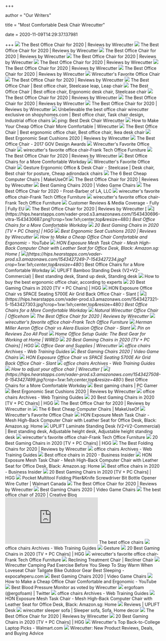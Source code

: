 +++
        
author = "Our Writers"
        
title = "Most Comfortable Desk Chair Wirecutter"
        
date = 2020-11-09T14:29:37.137981
        
+++
[ ![](https://cdn.thewirecutter.com/wp-content/media/2020/09/officechairs-2048px-9607.jpg?auto=webp&crop=1.91:1&width=1200)](https://cdn.thewirecutter.com/wp-content/media/2020/09/officechairs-2048px-9607.jpg?auto=webp&crop=1.91:1&width=1200) The Best Office Chair for 2020 | Reviews by Wirecutter
[ ![](https://cdn.thewirecutter.com/wp-content/uploads/2018/04/office-chair-lowres-5983-630x420.jpg)](https://cdn.thewirecutter.com/wp-content/uploads/2018/04/office-chair-lowres-5983-630x420.jpg) The Best Office Chair for 2020 | Reviews by Wirecutter
[ ![](https://cdn.thewirecutter.com/wp-content/media/2020/09/officechairs-2048px-9393.jpg?auto=webp&quality=75&width=1024)](https://cdn.thewirecutter.com/wp-content/media/2020/09/officechairs-2048px-9393.jpg?auto=webp&quality=75&width=1024) The Best Office Chair for 2020 | Reviews by Wirecutter
[ ![](https://cdn.thewirecutter.com/wp-content/media/2020/09/officechairs-2048px-5953.jpg?auto=webp&quality=75&width=1024)](https://cdn.thewirecutter.com/wp-content/media/2020/09/officechairs-2048px-5953.jpg?auto=webp&quality=75&width=1024) The Best Office Chair for 2020 | Reviews by Wirecutter
[ ![](https://cdn.thewirecutter.com/wp-content/media/2020/09/officechairs-2048px-5976.jpg?auto=webp&quality=75&width=1024)](https://cdn.thewirecutter.com/wp-content/media/2020/09/officechairs-2048px-5976.jpg?auto=webp&quality=75&width=1024) The Best Office Chair for 2020 | Reviews by Wirecutter
[ ![](https://cdn.thewirecutter.com/wp-content/media/2020/09/officechairs-2048px-9498.jpg?auto=webp&quality=60&crop=3:2&width=570)](https://cdn.thewirecutter.com/wp-content/media/2020/09/officechairs-2048px-9498.jpg?auto=webp&quality=60&crop=3:2&width=570) The Best Office Chair for 2020 | Reviews by Wirecutter
[ ![](https://cdn.thewirecutter.com/wp-content/uploads/2019/10/office-chair-lowres-5974-630x420.jpg)](https://cdn.thewirecutter.com/wp-content/uploads/2019/10/office-chair-lowres-5974-630x420.jpg) The Best Office Chair for 2020 | Reviews by Wirecutter
[ ![](https://thumbor.forbes.com/thumbor/960x0/https%3A%2F%2Fblogs-images.forbes.com%2Fforbes-finds%2Ffiles%2F2018%2F05%2Fimage1-640.jpg)](https://thumbor.forbes.com/thumbor/960x0/https%3A%2F%2Fblogs-images.forbes.com%2Fforbes-finds%2Ffiles%2F2018%2F05%2Fimage1-640.jpg) Wirecutter's Favorite Office Chair
[ ![](https://cdn.thewirecutter.com/wp-content/media/2020/09/officechairs-2048px-5970.jpg?auto=webp&quality=75&width=1024)](https://cdn.thewirecutter.com/wp-content/media/2020/09/officechairs-2048px-5970.jpg?auto=webp&quality=75&width=1024) The Best Office Chair for 2020 | Reviews by Wirecutter
[ ![](https://i.pinimg.com/originals/5b/7d/22/5b7d2251e42a4445c26155453057ab69.jpg)](https://i.pinimg.com/originals/5b/7d/22/5b7d2251e42a4445c26155453057ab69.jpg) The Best Office Chair | Best office chair, Steelcase leap, Leap chair
[ ![](https://i.pinimg.com/originals/d0/0f/44/d00f44757267281f16e4f92612ce4758.jpg)](https://i.pinimg.com/originals/d0/0f/44/d00f44757267281f16e4f92612ce4758.jpg) The Best Office Chair | Best office chair, Ergonomic desk chair, Steelcase  chair
[ ![](https://d1b5h9psu9yexj.cloudfront.net/5707/Herman-Miller-Aeron_20180409-135854_full.jpg)](https://d1b5h9psu9yexj.cloudfront.net/5707/Herman-Miller-Aeron_20180409-135854_full.jpg) The Best Office Chair for 2020 | Reviews by Wirecutter
[ ![](https://d1b5h9psu9yexj.cloudfront.net/25878/HON-Exposure_20180409-142502_full.jpg)](https://d1b5h9psu9yexj.cloudfront.net/25878/HON-Exposure_20180409-142502_full.jpg) The Best Office Chair for 2020 | Reviews by Wirecutter
[ ![](https://d1b5h9psu9yexj.cloudfront.net/5706/Steelcase-Gesture_20190620-161843_full.jpg)](https://d1b5h9psu9yexj.cloudfront.net/5706/Steelcase-Gesture_20190620-161843_full.jpg) The Best Office Chair for 2020 | Reviews by Wirecutter
[ ![](https://i.pinimg.com/564x/d0/85/5c/d0855c5d51504eef5dcff3be1fd2512b.jpg)](https://i.pinimg.com/564x/d0/85/5c/d0855c5d51504eef5dcff3be1fd2512b.jpg) Unbelievable the best office chair wirecutter exclusive on shopyhomes.com | Best  office chair, Task chair design, Industrial office chairs
[ ![](https://lh3.googleusercontent.com/proxy/rByVt3qRjXGgD7fUQpZa28fW_IlTaiBb3hlRDVndLeG_fMmwdrhwnLXCenfDF5kBhzx99a3av_qBnD3S385G1P6DoKSdZWDDRt699ZxS1-xN-xsoUEqpwbqs4ysvmFEBwBdcoMzCKCqqDP2HMDaTXsoAkiCeRCxoItqTACFVqKS5M7DMhQGakCdQGcWsk1pM2OwF1jNX8s8L2i0sECqksNFhSimUM9Fw-aorwtciF9D4lPa8F7YO=w1200-h630-p-k-no-nu)](https://lh3.googleusercontent.com/proxy/rByVt3qRjXGgD7fUQpZa28fW_IlTaiBb3hlRDVndLeG_fMmwdrhwnLXCenfDF5kBhzx99a3av_qBnD3S385G1P6DoKSdZWDDRt699ZxS1-xN-xsoUEqpwbqs4ysvmFEBwBdcoMzCKCqqDP2HMDaTXsoAkiCeRCxoItqTACFVqKS5M7DMhQGakCdQGcWsk1pM2OwF1jNX8s8L2i0sECqksNFhSimUM9Fw-aorwtciF9D4lPa8F7YO=w1200-h630-p-k-no-nu) ping: Best Desk Chair Wirecutter
[ ![](https://cdn.thewirecutter.com/wp-content/uploads/2020/07/priceyofficechairalternative-lowres-2x1-iStock-1216129947-600x300.jpg)](https://cdn.thewirecutter.com/wp-content/uploads/2020/07/priceyofficechairalternative-lowres-2x1-iStock-1216129947-600x300.jpg) How to Make Your Cheap Office Chair More Comfortable | Wirecutter
[ ![](https://i.pinimg.com/600x315/af/69/fa/af69fa557476abe33c416351512f7d31.jpg)](https://i.pinimg.com/600x315/af/69/fa/af69fa557476abe33c416351512f7d31.jpg) The Best Office Chair | Best ergonomic office chair, Best office chair,  Ikea desk chair
[ ![](https://cdn.thewirecutter.com/wp-content/media/2020/09/ergonomicseatcushions2020-2048-9754.jpg?auto=webp&crop=1.91:1&width=1200)](https://cdn.thewirecutter.com/wp-content/media/2020/09/ergonomicseatcushions2020-2048-9754.jpg?auto=webp&crop=1.91:1&width=1200) Best Ergonomic Seat Cushions 2020 | Reviews by Wirecutter
[ ![](https://d39lxsrz40jt15.cloudfront.net/downloads/EDG2012/o_1aanu6j1i1l8ljk250n65dglfa_w1000_h563.png)](https://d39lxsrz40jt15.cloudfront.net/downloads/EDG2012/o_1aanu6j1i1l8ljk250n65dglfa_w1000_h563.png) The Best Office Chair - 2017 GOV Design Awards
[ ![](https://thumbor.forbes.com/thumbor/640x380/https://blogs-images.forbes.com/forbes-finds/files/2018/05/image5-640.jpg?width=960)](https://thumbor.forbes.com/thumbor/640x380/https://blogs-images.forbes.com/forbes-finds/files/2018/05/image5-640.jpg?width=960) Wirecutter's Favorite Office Chair
[ ![](https://img5398.weyesimg.com/uploads/fedz1x1c.allweyes.com/images/15468260309642.jpg?imageView2/2/w/800/q/75)](https://img5398.weyesimg.com/uploads/fedz1x1c.allweyes.com/images/15468260309642.jpg?imageView2/2/w/800/q/75) wirecutter\'s favorite office chair-Frank Tech Office Furniture
[ ![](https://cdn.thewirecutter.com/wp-content/media/2020/09/officechairs-2048px-6049.jpg?auto=webp&quality=60&crop=3:2&width=570)](https://cdn.thewirecutter.com/wp-content/media/2020/09/officechairs-2048px-6049.jpg?auto=webp&quality=60&crop=3:2&width=570) The Best Office Chair for 2020 | Reviews by Wirecutter
[ ![](https://hips.hearstapps.com/hmg-prod.s3.amazonaws.com/images/2195348-gallery6-1543429224.jpg)](https://hips.hearstapps.com/hmg-prod.s3.amazonaws.com/images/2195348-gallery6-1543429224.jpg) Best Office Chairs for a More Comfortable Workday
[ ![](https://thumbor.forbes.com/thumbor/640x424/https://blogs-images.forbes.com/forbes-finds/files/2018/05/image2-640.jpg?width=960)](https://thumbor.forbes.com/thumbor/640x424/https://blogs-images.forbes.com/forbes-finds/files/2018/05/image2-640.jpg?width=960) Wirecutter's Favorite Office Chair
[ ![](https://i.pinimg.com/originals/3b/86/36/3b8636f3db9bdbcfa4a14a474ea5ab18.jpg)](https://i.pinimg.com/originals/3b/86/36/3b8636f3db9bdbcfa4a14a474ea5ab18.jpg) Gesture Ergonomic Office & Desk Chair - Steelcase | Desk chair, Best chair  for posture, Cheap adirondack chairs
[ ![](https://static2.makeuseofimages.com/wp-content/uploads/2018/09/best-computer-chairs-students.jpg)](https://static2.makeuseofimages.com/wp-content/uploads/2018/09/best-computer-chairs-students.jpg) The 6 Best Cheap Computer Chairs | MakeUseOf
[ ![](https://cdn.thewirecutter.com/wp-content/uploads/2020/05/20200512_erg-workstation-630.png)](https://cdn.thewirecutter.com/wp-content/uploads/2020/05/20200512_erg-workstation-630.png) The Best Office Chair for 2020 | Reviews by Wirecutter
[ ![](https://hips.hearstapps.com/hmg-prod.s3.amazonaws.com/images/pop-gamingchairs-index-1586873615.jpg)](https://hips.hearstapps.com/hmg-prod.s3.amazonaws.com/images/pop-gamingchairs-index-1586873615.jpg) Best Gaming Chairs 2020 | Video Game Chairs
[ ![](https://www.frost-barber.com/wp-content/uploads/sites/1111/2020/08/20-0140277-1.jpg)](https://www.frost-barber.com/wp-content/uploads/sites/1111/2020/08/20-0140277-1.jpg) The Best Office Chair for 2020 - Frost-Barber of LA, LLC
[ ![](https://img5398.weyesimg.com/uploads/fedz1x1c.allweyes.com/images/15598102416247.jpg?imageView2/2/w/800/q/75)](https://img5398.weyesimg.com/uploads/fedz1x1c.allweyes.com/images/15598102416247.jpg?imageView2/2/w/800/q/75) wirecutter\'s favorite office chair-Frank Tech Office Furniture
[ ![](https://img5398.weyesimg.com/uploads/fedz1x1c.allweyes.com/images/15624127153045.jpg?imageView2/2/w/800/q/75)](https://img5398.weyesimg.com/uploads/fedz1x1c.allweyes.com/images/15624127153045.jpg?imageView2/2/w/800/q/75) wirecutter\'s favorite office chair-Frank Tech Office Furniture
[ ![](https://www.fully.com/media/wysiwyg/wirecutter-logo-01_2x_1.png)](https://www.fully.com/media/wysiwyg/wirecutter-logo-01_2x_1.png) Customer Reviews & Media Coverage - Fully | Fully EU
[ ![](https://cdn.thewirecutter.com/wp-content/media/2020/09/officechairs-2048px-5994.jpg?auto=webp&quality=75&width=320)](https://cdn.thewirecutter.com/wp-content/media/2020/09/officechairs-2048px-5994.jpg?auto=webp&quality=75&width=320) The Best Office Chair for 2020 | Reviews by Wirecutter
[ ![](https://hips.hearstapps.com/vader-prod.s3.amazonaws.com/1543430696-vitra-1543430687.png?crop=1xw:1xh;center,top&resize=480:*)](https://hips.hearstapps.com/vader-prod.s3.amazonaws.com/1543430696-vitra-1543430687.png?crop=1xw:1xh;center,top&resize=480:*) Best Office Chairs for a More Comfortable Workday
[ ![](https://mljzsatzn43z.i.optimole.com/tP-GR8Q-Jy5e14a7/w:252/h:400/q:90/dpr:2.6/https://www.highgroundgaming.com/wp-content/uploads/2017/05/Steelcase-Leap-Chair-Black-Fabric.jpg)](https://mljzsatzn43z.i.optimole.com/tP-GR8Q-Jy5e14a7/w:252/h:400/q:90/dpr:2.6/https://www.highgroundgaming.com/wp-content/uploads/2017/05/Steelcase-Leap-Chair-Black-Fabric.jpg) 20 Best Gaming Chairs in 2020 [TV + PC Chairs] | HGG
[ ![](https://cdn.thewirecutter.com/wp-content/media/2020/09/ergonomicseatcushions2020-2048-9756.jpg)](https://cdn.thewirecutter.com/wp-content/media/2020/09/ergonomicseatcushions2020-2048-9756.jpg) Best Ergonomic Seat Cushions 2020 | Reviews by Wirecutter
[ ![](https://i.ytimg.com/vi/y6kTMbejo9o/mqdefault.jpg)](https://i.ytimg.com/vi/y6kTMbejo9o/mqdefault.jpg) How to Make a Cheap Office Chair Comfortable and Ergonomic - YouTube
[ ![](https://m.media-amazon.com/images/I/71wwFRnkTDL.jpg)](https://m.media-amazon.com/images/I/71wwFRnkTDL.jpg) HON Exposure Mesh Task Chair - Mesh High-Back Computer Chair with Leather  Seat for Office Desk, Black: Amazon.sg: Home
[ ![](https://hips.hearstapps.com/vader-prod.s3.amazonaws.com/1543427249-7-1543427234.jpg?crop=1xw:1xh;center,top&resize=480:*)](https://hips.hearstapps.com/vader-prod.s3.amazonaws.com/1543427249-7-1543427234.jpg?crop=1xw:1xh;center,top&resize=480:*) Best Office Chairs for a More Comfortable Workday
[ ![](https://i.pinimg.com/originals/5c/ca/ee/5ccaee4abbbf224c443a85b18b47a5f6.jpg)](https://i.pinimg.com/originals/5c/ca/ee/5ccaee4abbbf224c443a85b18b47a5f6.jpg) UPLIFT Bamboo Standing Desk (V2+V2-Commercial) | Best standing desk, Stand  up desk, Standing desk
[ ![](https://media2.s-nbcnews.com/i/newscms/2020_25/3390893/ergonomic-office-chairs-kr-2x1-tease-200618_38008296185ce90fd52b401caf79df24.jpg)](https://media2.s-nbcnews.com/i/newscms/2020_25/3390893/ergonomic-office-chairs-kr-2x1-tease-200618_38008296185ce90fd52b401caf79df24.jpg) How to buy the best ergonomic office chair, according to experts
[ ![](https://mljzsatzn43z.i.optimole.com/tP-GR8Q-SiFsFNdB/w:100/h:168/q:90/dpr:2.6/https://www.highgroundgaming.com/wp-content/uploads/2020/01/Homall-Gaming-Chair-Office-Chair-High-Back-Computer-Chair.jpg)](https://mljzsatzn43z.i.optimole.com/tP-GR8Q-SiFsFNdB/w:100/h:168/q:90/dpr:2.6/https://www.highgroundgaming.com/wp-content/uploads/2020/01/Homall-Gaming-Chair-Office-Chair-High-Back-Computer-Chair.jpg) 20 Best Gaming Chairs in 2020 [TV + PC Chairs] | HGG
[ ![](https://ucarecdn.com/e9f054f5-b16f-4a78-814c-26df59abf527/-/format/jpeg/-/progressive/yes/-/preview/2048x2048/)](https://ucarecdn.com/e9f054f5-b16f-4a78-814c-26df59abf527/-/format/jpeg/-/progressive/yes/-/preview/2048x2048/) HON Exposure Office Chair vs SPACE Seating 5700E Air Grid Back Office Chair  - Slant
[ ![](https://hips.hearstapps.com/vader-prod.s3.amazonaws.com/1543427321-5-1543427303.jpg?crop=1xw:1xh;center,top&resize=480:*)](https://hips.hearstapps.com/vader-prod.s3.amazonaws.com/1543427321-5-1543427303.jpg?crop=1xw:1xh;center,top&resize=480:*) Best Office Chairs for a More Comfortable Workday
[ ![](https://s-media-cache-ak0.pinimg.com/originals/1b/9e/65/1b9e65defebdb56e0a2d1884f44315d4.jpg)](https://s-media-cache-ak0.pinimg.com/originals/1b/9e/65/1b9e65defebdb56e0a2d1884f44315d4.jpg) Natural Wirecutter Office Chair | Officehom
[ ![](https://d1b5h9psu9yexj.cloudfront.net/25877/Herman-Miller-Sayl_20180409-162623_full.jpg)](https://d1b5h9psu9yexj.cloudfront.net/25877/Herman-Miller-Sayl_20180409-162623_full.jpg) The Best Office Chair for 2020 | Reviews by Wirecutter
[ ![](https://img5398.weyesimg.com/uploads/fedz1x1c.allweyes.com/images/15468235862474.jpg?imageView2/2/w/1000/q/75)](https://img5398.weyesimg.com/uploads/fedz1x1c.allweyes.com/images/15468235862474.jpg?imageView2/2/w/1000/q/75) wirecutter\'s favorite office chair-Frank Tech Office Furniture
[ ![](https://ucarecdn.com/a0390cee-e502-4668-ac09-ab1b9d8d7d76/-/format/jpeg/-/progressive/yes/-/preview/2048x2048/)](https://ucarecdn.com/a0390cee-e502-4668-ac09-ab1b9d8d7d76/-/format/jpeg/-/progressive/yes/-/preview/2048x2048/) Herman Miller Aeron Office Chair vs Alera Elusion Office Chair - Slant
[ ![](https://i.pinimg.com/originals/c8/27/72/c827727e5ea68c947854b5687b1ea96d.jpg)](https://i.pinimg.com/originals/c8/27/72/c827727e5ea68c947854b5687b1ea96d.jpg) Pin on Reviews Zoo All Post
[ ![](https://media.wired.com/photos/5ee02229ecbf113b412f421a/master/w_1954,h_1466,c_limit/Gear-X-Chair-X2-SOURCE-X-Chair.jpg)](https://media.wired.com/photos/5ee02229ecbf113b412f421a/master/w_1954,h_1466,c_limit/Gear-X-Chair-X2-SOURCE-X-Chair.jpg) Home Office Setup Guide: The Best Gear for Working at Home | WIRED
[ ![](https://mljzsatzn43z.i.optimole.com/tP-GR8Q-QsPi-nq3/w:100/h:186/q:90/dpr:2.6/https://www.highgroundgaming.com/wp-content/uploads/2019/10/AmazonBasics-Gaming-Racing-Style-Office-Chair-Review.png)](https://mljzsatzn43z.i.optimole.com/tP-GR8Q-QsPi-nq3/w:100/h:186/q:90/dpr:2.6/https://www.highgroundgaming.com/wp-content/uploads/2019/10/AmazonBasics-Gaming-Racing-Style-Office-Chair-Review.png) 20 Best Gaming Chairs in 2020 [TV + PC Chairs] | HGG
[ ![](https://cdn.thewirecutter.com/wp-content/uploads/2017/10/Facebook-OG-social-share-image_630x420.png)](https://cdn.thewirecutter.com/wp-content/uploads/2017/10/Facebook-OG-social-share-image_630x420.png) Office Gear and Supplies | Wirecutter
[ ![](https://webtrainingguides.com/wp-content/uploads/2019/10/71G667FwxuL._AC_SL1500_.jpg)](https://webtrainingguides.com/wp-content/uploads/2019/10/71G667FwxuL._AC_SL1500_.jpg) office chairs Archives - Web Training Guides
[ ![](https://vader-prod.s3.amazonaws.com/1586266266-41bruep-nul-1586266254.jpg)](https://vader-prod.s3.amazonaws.com/1586266266-41bruep-nul-1586266254.jpg) Best Gaming Chairs 2020 | Video Game Chairs
[ ![](https://ucarecdn.com/8ff84aab-2f3b-49a3-b0e8-96c219985d0d/-/format/jpeg/-/progressive/yes/-/preview/2048x2048/)](https://ucarecdn.com/8ff84aab-2f3b-49a3-b0e8-96c219985d0d/-/format/jpeg/-/progressive/yes/-/preview/2048x2048/) HON Exposure Office Chair vs SPACE Seating 5700E Air Grid Back Office Chair  - Slant
[ ![](https://webtrainingguides.com/wp-content/uploads/2019/10/71ijzrsAAPL._AC_SL1500_.jpg)](https://webtrainingguides.com/wp-content/uploads/2019/10/71ijzrsAAPL._AC_SL1500_.jpg) office chairs Archives - Web Training Guides
[ ![](https://cdn.thewirecutter.com/wp-content/uploads/2018/05/how-to-adjust-office-chair-top-2x1-lowres1024-00871.jpg)](https://cdn.thewirecutter.com/wp-content/uploads/2018/05/how-to-adjust-office-chair-top-2x1-lowres1024-00871.jpg) How to adjust your office chair | Wirecutter
[ ![](https://hips.hearstapps.com/vader-prod.s3.amazonaws.com/1543427508-6-1543427499.jpg?crop=1xw:1xh;center,top&resize=480:*)](https://hips.hearstapps.com/vader-prod.s3.amazonaws.com/1543427508-6-1543427499.jpg?crop=1xw:1xh;center,top&resize=480:*) Best Office Chairs for a More Comfortable Workday
[ ![](https://cdn.mos.cms.futurecdn.net/eTsGaLnVkpozHC9CqhA6dK.jpg)](https://cdn.mos.cms.futurecdn.net/eTsGaLnVkpozHC9CqhA6dK.jpg) Best gaming chairs | PC Gamer
[ ![](https://cdn.thewirecutter.com/wp-content/media/2020/09/ergonomicseatcushions2020-2048-9763.jpg)](https://cdn.thewirecutter.com/wp-content/media/2020/09/ergonomicseatcushions2020-2048-9763.jpg) Best Ergonomic Seat Cushions 2020 | Reviews by Wirecutter
[ ![](https://webtrainingguides.com/wp-content/uploads/2019/10/61SbxdbfZ6L._AC_SL1500_.jpg)](https://webtrainingguides.com/wp-content/uploads/2019/10/61SbxdbfZ6L._AC_SL1500_.jpg) office chairs Archives - Web Training Guides
[ ![](https://mljzsatzn43z.i.optimole.com/tP-GR8Q-5FyzneQn/w:100/h:172/q:90/dpr:2.6/https://www.highgroundgaming.com/wp-content/uploads/2020/01/OFM-Essentials-Collection-Racing-Style-Bonded-Leather-Gaming-Chair.jpg)](https://mljzsatzn43z.i.optimole.com/tP-GR8Q-5FyzneQn/w:100/h:172/q:90/dpr:2.6/https://www.highgroundgaming.com/wp-content/uploads/2020/01/OFM-Essentials-Collection-Racing-Style-Bonded-Leather-Gaming-Chair.jpg) 20 Best Gaming Chairs in 2020 [TV + PC Chairs] | HGG
[ ![](https://www.helicraft.co.uk/images/helicraftcouk/162-draper-office-chair-bed-bath-beyond-4096.jpg)](https://www.helicraft.co.uk/images/helicraftcouk/162-draper-office-chair-bed-bath-beyond-4096.jpg) The Best Office Chair for 2020 | Reviews by Wirecutter in
[ ![](https://static2.makeuseofimages.com/wp-content/uploads/2020/03/IKEA-Markus_Chair.jpg?q=50&fit=crop&w=670&dpr=1.5)](https://static2.makeuseofimages.com/wp-content/uploads/2020/03/IKEA-Markus_Chair.jpg?q=50&fit=crop&w=670&dpr=1.5) The 6 Best Cheap Computer Chairs | MakeUseOf
[ ![](https://thumbor.forbes.com/thumbor/640x380/https://blogs-images.forbes.com/forbes-finds/files/2018/05/image3-640.jpg?width=960)](https://thumbor.forbes.com/thumbor/640x380/https://blogs-images.forbes.com/forbes-finds/files/2018/05/image3-640.jpg?width=960) Wirecutter's Favorite Office Chair
[ ![](https://m.media-amazon.com/images/I/71wwFRnkTDL._SR600,315_SCLZZZZZZZ_.jpg)](https://m.media-amazon.com/images/I/71wwFRnkTDL._SR600,315_SCLZZZZZZZ_.jpg) HON Exposure Mesh Task Chair - Mesh High-Back Computer Chair with Leather  Seat for Office Desk, Black: Amazon.sg: Home
[ ![](https://i.pinimg.com/originals/8a/38/bd/8a38bd9ff33ed3396ba630ac541c8abb.png)](https://i.pinimg.com/originals/8a/38/bd/8a38bd9ff33ed3396ba630ac541c8abb.png) UPLIFT Laminate Standing Desk (V2+V2-Commercial) | Best standing desk,  Adjustable height desk, Adjustable height standing desk
[ ![](https://img5398.weyesimg.com/uploads/fedz1x1c.allweyes.com/images/15468267748625.jpg?imageView2/2/w/1000/q/75)](https://img5398.weyesimg.com/uploads/fedz1x1c.allweyes.com/images/15468267748625.jpg?imageView2/2/w/1000/q/75) wirecutter\'s favorite office chair-Frank Tech Office Furniture
[ ![](https://mljzsatzn43z.i.optimole.com/tP-GR8Q-HN48Tf2-/w:250/h:278/q:90/dpr:2.6/https://www.highgroundgaming.com/wp-content/uploads/2019/03/MAXNOMIC-ERGOCEPTOR-Large-Size-in-Red.jpg)](https://mljzsatzn43z.i.optimole.com/tP-GR8Q-HN48Tf2-/w:250/h:278/q:90/dpr:2.6/https://www.highgroundgaming.com/wp-content/uploads/2019/03/MAXNOMIC-ERGOCEPTOR-Large-Size-in-Red.jpg) 20 Best Gaming Chairs in 2020 [TV + PC Chairs] | HGG
[ ![](https://cdn.thewirecutter.com/wp-content/uploads/2020/01/foldingchairs-lowres-2x1--1024x512.jpg)](https://cdn.thewirecutter.com/wp-content/uploads/2020/01/foldingchairs-lowres-2x1--1024x512.jpg) The Best Folding Chairs for 2020 | Reviews by Wirecutter
[ ![](https://webtrainingguides.com/wp-content/uploads/2019/10/59k8jQikmdHPsyC656K9UP-1920-80-e1572023321397.jpg)](https://webtrainingguides.com/wp-content/uploads/2019/10/59k8jQikmdHPsyC656K9UP-1920-80-e1572023321397.jpg) office chairs Archives - Web Training Guides
[ ![](https://i.insider.com/5ec83927191824036d455f0c?width=800&format=jpeg)](https://i.insider.com/5ec83927191824036d455f0c?width=800&format=jpeg) Best office chairs in 2020 - Business Insider
[ ![](https://m.media-amazon.com/images/I/81ZmK2pI4iL.jpg)](https://m.media-amazon.com/images/I/81ZmK2pI4iL.jpg) HON Exposure Mesh Task Chair - Mesh High-Back Computer Chair with Leather  Seat for Office Desk, Black: Amazon.sg: Home
[ ![](https://i.insider.com/5e6ff846c485400dac21a626?width=1100&format=jpeg&auto=webp)](https://i.insider.com/5e6ff846c485400dac21a626?width=1100&format=jpeg&auto=webp) Best office chairs in 2020 - Business Insider
[ ![](https://mljzsatzn43z.i.optimole.com/tP-GR8Q-wMaF8XmH/w:330/h:220/q:90/dpr:2.6/https://www.highgroundgaming.com/wp-content/uploads/2019/10/gaming-chairs-hardware-page.jpg)](https://mljzsatzn43z.i.optimole.com/tP-GR8Q-wMaF8XmH/w:330/h:220/q:90/dpr:2.6/https://www.highgroundgaming.com/wp-content/uploads/2019/10/gaming-chairs-hardware-page.jpg) 20 Best Gaming Chairs in 2020 [TV + PC Chairs] | HGG
[ ![](https://i5.walmartimages.com/asr/5213700e-da77-40f8-a215-5e11541a8a7d.dd9c945d81335f867c84cab4da35e5d4.jpeg)](https://i5.walmartimages.com/asr/5213700e-da77-40f8-a215-5e11541a8a7d.dd9c945d81335f867c84cab4da35e5d4.jpeg) Pocket Multitool Folding Plier&Knife Screwdriver Bit Bottle Opener Wire  Cutter | Walmart Canada
[ ![](https://cdn.thewirecutter.com/wp-content/media/2020/09/officechairs-2048px-6007.jpg?auto=webp&quality=75&width=1024)](https://cdn.thewirecutter.com/wp-content/media/2020/09/officechairs-2048px-6007.jpg?auto=webp&quality=75&width=1024) The Best Office Chair for 2020 | Reviews by Wirecutter
[ ![](https://hips.hearstapps.com/vader-prod.s3.amazonaws.com/1586267414-4172ekexikl-1586267402.jpg)](https://hips.hearstapps.com/vader-prod.s3.amazonaws.com/1586267414-4172ekexikl-1586267402.jpg) Best Gaming Chairs 2020 | Video Game Chairs
[ ![](https://cdn.mos.cms.futurecdn.net/NkRwHsoDezP3MuJnwDvjhh.jpg)](https://cdn.mos.cms.futurecdn.net/NkRwHsoDezP3MuJnwDvjhh.jpg) The best office chair of 2020 | Creative Bloq
[ ![](https://img-s-msn-com.akamaized.net/tenant/amp/entityid/BB11jPqJ.img?h=552&w=750&m=6&q=60&u=t&o=f&l=f)](https://img-s-msn-com.akamaized.net/tenant/amp/entityid/BB11jPqJ.img?h=552&w=750&m=6&q=60&u=t&o=f&l=f) The best office chairs
[ ![](https://webtrainingguides.com/wp-content/uploads/2019/10/71UzX5xBnML._AC_SL1500_.jpg)](https://webtrainingguides.com/wp-content/uploads/2019/10/71UzX5xBnML._AC_SL1500_.jpg) office chairs Archives - Web Training Guides
[ ![](https://i.pinimg.com/originals/2c/23/f7/2c23f70b876bdc1393ef4d3309483b85.jpg)](https://i.pinimg.com/originals/2c/23/f7/2c23f70b876bdc1393ef4d3309483b85.jpg) Gesture
[ ![](https://mljzsatzn43z.i.optimole.com/tP-GR8Q-9J0fnmGh/w:100/h:154/q:90/dpr:2.6/https://www.highgroundgaming.com/wp-content/uploads/2020/01/SecretLab-Titan.jpg)](https://mljzsatzn43z.i.optimole.com/tP-GR8Q-9J0fnmGh/w:100/h:154/q:90/dpr:2.6/https://www.highgroundgaming.com/wp-content/uploads/2020/01/SecretLab-Titan.jpg) 20 Best Gaming Chairs in 2020 [TV + PC Chairs] | HGG
[ ![](https://img5398.weyesimg.com/uploads/fedz1x1c.allweyes.com/images/15468415757255.jpg?imageView2/2/w/800/q/75)](https://img5398.weyesimg.com/uploads/fedz1x1c.allweyes.com/images/15468415757255.jpg?imageView2/2/w/800/q/75) wirecutter\'s favorite office chair-Frank Tech Office Furniture
[ ![](https://cdn11.bigcommerce.com/s-cxicxj/images/stencil/500x659/products/3532/3518/PST-BRA-24730-GM__50572.1503871227.jpg?c=2&imbypass=on)](https://cdn11.bigcommerce.com/s-cxicxj/images/stencil/500x659/products/3532/3518/PST-BRA-24730-GM__50572.1503871227.jpg?c=2&imbypass=on) Reclining Treatment Chair | Recliner Chair
[ ![](https://www.expocafeperu.com/w/2020/07/wirecutter-camping-pad-best-sleeping-pots-and-pans-chairs-with-footrest-car-mattress-self-inflating.jpg)](https://www.expocafeperu.com/w/2020/07/wirecutter-camping-pad-best-sleeping-pots-and-pans-chairs-with-footrest-car-mattress-self-inflating.jpg) Wirecutter Camping Pad Exercise Before You Sleep To Stay Warm When Loveseat  Chair Tailgate Bike Outdoor Gear Best Sleeping - expocafeperu.com
[ ![](https://hips.hearstapps.com/vader-prod.s3.amazonaws.com/1586885406-progrid-1586885396.jpg?crop=1.00xw:0.798xh;0,0.177xh)](https://hips.hearstapps.com/vader-prod.s3.amazonaws.com/1586885406-progrid-1586885396.jpg?crop=1.00xw:0.798xh;0,0.177xh) Best Gaming Chairs 2020 | Video Game Chairs
[ ![](https://i.ytimg.com/vi/NHFqCFe0i2k/hqdefault.jpg?sqp=-oaymwEiCKgBEF5IWvKriqkDFQgBFQAAAAAYASUAAMhCPQCAokN4AQ==&rs=AOn4CLB1aMkKePKnAnaOXdQ3x3A4mVYloQ)](https://i.ytimg.com/vi/NHFqCFe0i2k/hqdefault.jpg?sqp=-oaymwEiCKgBEF5IWvKriqkDFQgBFQAAAAAYASUAAMhCPQCAokN4AQ==&rs=AOn4CLB1aMkKePKnAnaOXdQ3x3A4mVYloQ) How to Make a Cheap Office Chair Comfortable and Ergonomic - YouTube
[ ![](https://portalimages.blob.core.windows.net/thumbnails/images/ng5tqjkn_4-300x250.jpg)](https://portalimages.blob.core.windows.net/thumbnails/images/ng5tqjkn_4-300x250.jpg) Best Blood Pressure Monitor as voted by Wirecutter
[ ![](https://pbs.twimg.com/media/ERQ3WiJXsAY2-rg.jpg)](https://pbs.twimg.com/media/ERQ3WiJXsAY2-rg.jpg) ergofoam (@ergofoam) | Twitter
[ ![](https://gearpatrol.com/wp-content/uploads/2010/06/aeron-chair-diagram.jpg)](https://gearpatrol.com/wp-content/uploads/2010/06/aeron-chair-diagram.jpg) office chairs Archives - Web Training Guides
[ ![](https://m.media-amazon.com/images/I/71PBuCo+CHL.jpg)](https://m.media-amazon.com/images/I/71PBuCo+CHL.jpg) HON Exposure Mesh Task Chair - Mesh High-Back Computer Chair with Leather  Seat for Office Desk, Black: Amazon.sg: Home
[ ![](https://cdn11.bigcommerce.com/s-l85bzww3lo/content/img/pages/reviews/press-logos/large/logo-wirecutter-number-one-large.svg?v=3)](https://cdn11.bigcommerce.com/s-l85bzww3lo/content/img/pages/reviews/press-logos/large/logo-wirecutter-number-one-large.svg?v=3) Reviews | UPLIFT Desk
[ ![](https://i.pinimg.com/originals/4f/43/66/4f436633d29374bc73236fb6160925b6.jpg)](https://i.pinimg.com/originals/4f/43/66/4f436633d29374bc73236fb6160925b6.jpg) wirecutter sleeper sofa | Sleeper sofa, Sofa, Home decor
[ ![](https://cdn.thewirecutter.com/wp-content/media/2020/09/officechairs-2048px-6056.jpg?auto=webp&quality=60&crop=3:2&width=265)](https://cdn.thewirecutter.com/wp-content/media/2020/09/officechairs-2048px-6056.jpg?auto=webp&quality=60&crop=3:2&width=265) The Best Office Chair for 2020 | Reviews by Wirecutter
[ ![](https://mljzsatzn43z.i.optimole.com/tP-GR8Q-O4bj6Nb0/w:1000/h:263/q:90/https://www.highgroundgaming.com/wp-content/uploads/2020/03/Types-of-Gaming-Chairs.png)](https://mljzsatzn43z.i.optimole.com/tP-GR8Q-O4bj6Nb0/w:1000/h:263/q:90/https://www.highgroundgaming.com/wp-content/uploads/2020/03/Types-of-Gaming-Chairs.png) 20 Best Gaming Chairs in 2020 [TV + PC Chairs] | HGG
[ ![](https://i5.walmartimages.com/dfw/4ff9c6c9-557f/k2-_51f4f471-64fe-4376-a87b-5546bf7d9221.v1.jpg)](https://i5.walmartimages.com/dfw/4ff9c6c9-557f/k2-_51f4f471-64fe-4376-a87b-5546bf7d9221.v1.jpg) Wirecutter's Top Back-to-College Laptop Picks - Walmart.com
[ ![](https://cdn.thewirecutter.com/wp-content/media/2020/10/primeday-2020-2048px-.jpg?auto=webp&quality=60&width=630)](https://cdn.thewirecutter.com/wp-content/media/2020/10/primeday-2020-2048px-.jpg?auto=webp&quality=60&width=630) Wirecutter: New Product Reviews, Deals, and Buying Advice
